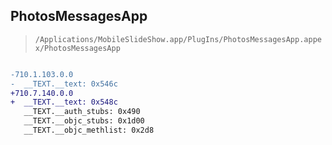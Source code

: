 ## PhotosMessagesApp

> `/Applications/MobileSlideShow.app/PlugIns/PhotosMessagesApp.appex/PhotosMessagesApp`

```diff

-710.1.103.0.0
-  __TEXT.__text: 0x546c
+710.7.140.0.0
+  __TEXT.__text: 0x548c
   __TEXT.__auth_stubs: 0x490
   __TEXT.__objc_stubs: 0x1d00
   __TEXT.__objc_methlist: 0x2d8

```
